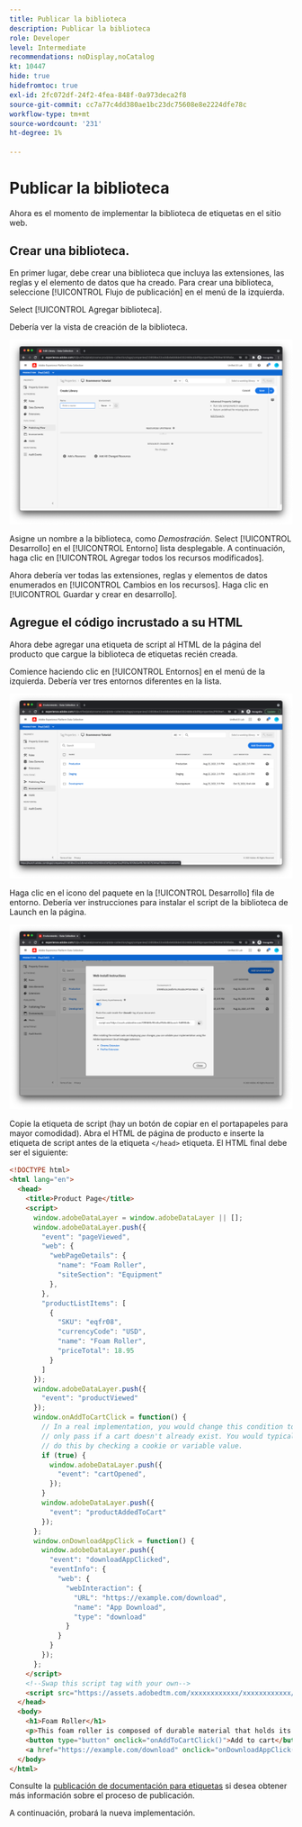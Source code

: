 ```yaml
---
title: Publicar la biblioteca
description: Publicar la biblioteca
role: Developer
level: Intermediate
recommendations: noDisplay,noCatalog
kt: 10447
hide: true
hidefromtoc: true
exl-id: 2fc072df-24f2-4fea-848f-0a973deca2f8
source-git-commit: cc7a77c4dd380ae1bc23dc75608e8e2224dfe78c
workflow-type: tm+mt
source-wordcount: '231'
ht-degree: 1%

---
```


# Publicar la biblioteca

Ahora es el momento de implementar la biblioteca de etiquetas en el sitio web.

## Crear una biblioteca.

En primer lugar, debe crear una biblioteca que incluya las extensiones, las reglas y el elemento de datos que ha creado. Para crear una biblioteca, seleccione [!UICONTROL Flujo de publicación] en el menú de la izquierda.

Select [!UICONTROL Agregar biblioteca].

Debería ver la vista de creación de la biblioteca.

![creación de la biblioteca de etiquetas](../../../assets/implementation-strategy/tags-library-creation.png)

Asigne un nombre a la biblioteca, como _Demostración_. Select [!UICONTROL Desarrollo] en el [!UICONTROL Entorno] lista desplegable. A continuación, haga clic en [!UICONTROL Agregar todos los recursos modificados].

Ahora debería ver todas las extensiones, reglas y elementos de datos enumerados en [!UICONTROL Cambios en los recursos]. Haga clic en [!UICONTROL Guardar y crear en desarrollo].

## Agregue el código incrustado a su HTML

Ahora debe agregar una etiqueta de script al HTML de la página del producto que cargue la biblioteca de etiquetas recién creada.

Comience haciendo clic en [!UICONTROL Entornos] en el menú de la izquierda. Debería ver tres entornos diferentes en la lista.

![Entornos de etiquetas](../../../assets/implementation-strategy/tags-environments.png)

Haga clic en el icono del paquete en la [!UICONTROL Desarrollo] fila de entorno. Debería ver instrucciones para instalar el script de la biblioteca de Launch en la página.

![Instrucciones de instalación de etiquetas](../../../assets/implementation-strategy/tags-installation-instructions.png)

Copie la etiqueta de script (hay un botón de copiar en el portapapeles para mayor comodidad). Abra el HTML de página de producto e inserte la etiqueta de script antes de la etiqueta `</head>` etiqueta. El HTML final debe ser el siguiente:

```html
<!DOCTYPE html>
<html lang="en">
  <head>
    <title>Product Page</title>
    <script>
      window.adobeDataLayer = window.adobeDataLayer || [];
      window.adobeDataLayer.push({
        "event": "pageViewed",
        "web": {
          "webPageDetails": {
            "name": "Foam Roller",
            "siteSection": "Equipment"
          },
        },
        "productListItems": [
          {
            "SKU": "eqfr08",
            "currencyCode": "USD",
            "name": "Foam Roller",
            "priceTotal": 18.95
          }
        ]
      });
      window.adobeDataLayer.push({
        "event": "productViewed"
      });
      window.onAddToCartClick = function() {
        // In a real implementation, you would change this condition to 
        // only pass if a cart doesn't already exist. You would typically 
        // do this by checking a cookie or variable value.
        if (true) {
          window.adobeDataLayer.push({
            "event": "cartOpened",
          });
        }
        window.adobeDataLayer.push({
          "event": "productAddedToCart"
        });
      };
      window.onDownloadAppClick = function() {
        window.adobeDataLayer.push({
          "event": "downloadAppClicked",
          "eventInfo": {
            "web": {
              "webInteraction": {
                "URL": "https://example.com/download",
                "name": "App Download",
                "type": "download"
              }
            }
          }
        });
      };
    </script>
    <!--Swap this script tag with your own-->
    <script src="https://assets.adobedtm.com/xxxxxxxxxxxx/xxxxxxxxxxxx/launch-xxxxxxxxxxxx-development.min.js" async></script>
  </head>
  <body>
    <h1>Foam Roller</h1>
    <p>This foam roller is composed of durable material that holds its shape and delivers deep tissue therapy. Purchase now for only $18.95!</p>
    <button type="button" onclick="onAddToCartClick()">Add to cart</button>
    <a href="https://example.com/download" onclick="onDownloadAppClick()">Download the app</a>
  </body>
</html>
```

Consulte la [publicación de documentación para etiquetas](https://experienceleague.adobe.com/docs/experience-platform/tags/publish/overview.html) si desea obtener más información sobre el proceso de publicación.

A continuación, probará la nueva implementación.
